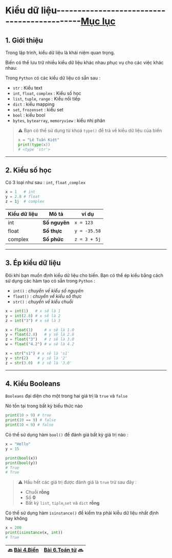 # Kiểu dữ liệu--------------------------------------------[Mục lục](https://github.com/Zenfection/Python)

## 1. Giới thiệu

Trong lập trình, kiểu dữ liệu là khái niệm quan trọng.

Biến có thể lưu trữ nhiều kiểu dữ liệu khác nhau phục vụ cho các việc khác nhau: 

Trong `Python` có các kiểu dữ liệu có sẵn sau : 

- `str` : Kiểu text
- `int`, `float`, `complex` : Kiểu số học
- `list`, `tuple`, `range` : Kiểu nối tiếp
- `dict` : kiểu mapping
- `set`, `frozenset` : kiểu set
- `bool` : kiểu bool 
- `bytes`, `bytearray`, `memoryview` : kiểu nhị phân

> ⚠️ Bạn có thể sử dụng từ khoá `type()` để trả về kiểu dữ liệu của biến 
> 
> ```python
> x = "Lê Tuấn Kiệt"
> print(type(x))
> # <type 'str'>
> ```

---

## 2. Kiểu số học

Có 3 loại như sau : `int`, `float` ,`complex` 

```python
x = 1   # int
y = 2.8 # float
z = 1j  # complex
```

| Kiểu dữ liệu | Mô tả         | ví dụ        |
| ------------ | ------------- | ------------ |
| int          | **Số nguyên** | `x = 123`    |
| float        | **Số thực**   | `y = -35.58` |
| complex      | **Số phức**   | `z = 3 + 5j` |

---

## 3. Ép kiểu dữ liệu

Đôi khi bạn muốn định kiểu dữ liệu cho biến. Bạn có thể ép kiểu bằng cách sử dụng các hàm tạo có sẵn trong `Python` :

- `int()` : *chuyển về kiểu số nguyên*
- `float()` : *chuyển về kiểu số thực*
- `str()` : *chuyển về kiểu chuỗi*

```python
x = int(1)   # x sẽ là 1
y = int(2.8) # x sẽ là 2
z = int("3") # x sẽ là 3
```

```python
x = float(1)     # x sẽ là 1.0
y = float(2.8)   # y sẽ là 2.8
z = float("3")   # z sẽ là 3.0
w = float("4.2") # w sẽ là 4.2
```

```python
x = str("s1") # x sẽ là 's1'
y = str(2)    # y sẽ là '2'
z = str(3.0)  # z sẽ là '3.0'
```

---

## 4. Kiểu Booleans

`Booleans` đại diện cho một trong hai giá trị là `true` và `false`

Nó tồn tại trong bất kỳ biểu thức nào 

```python
print(10 > 9) # true
print(10 == 9) # false
print(10 < 9) # false
```

Có thể sử dụng hàm `bool()` để đánh giá bất kỳ giá trị nào : 

```python
x = "Hello"
y = 15

print(bool(x))
print(bool(y))
# True
# True
```

> ⚠️ Hầu hết các giá trị được đánh giá là `true` trừ sau đây : 
> 
> - Chuỗi **rỗng** 
> - Số **0**
> - Bất kỳ `list`, `tiple`,`set` và `dict` **rỗng**

Có thể sử dụng hàm `isinstance()` để kiểm tra phải kiễu dữ liệu nhất định hay không

```python
x = 200
print(isinstance(x, int))
# True
```

| 🔙  [Bài 4.Biến](https://github.com/Zenfection/Python/blob/main/Python%20Basic/4.Biến.md) | [Bài 6.Toán tử](https://github.com/Zenfection/Python/blob/main/Python%20Basic/6.Toantu.md) 🔜 |
| ------------------------------------------------------------------------------------------- | ---------------------------------------------------------------------------------------- |